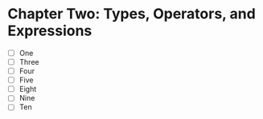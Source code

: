 # Chapter Two: Types, Operators, and Expressions

- [ ] One
- [ ] Three
- [ ] Four
- [ ] Five
- [ ] Eight
- [ ] Nine
- [ ] Ten